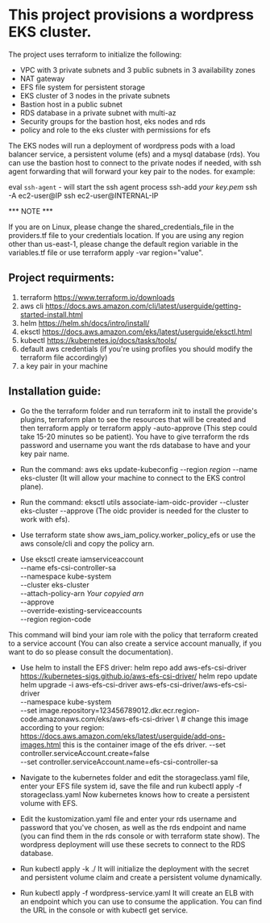 # This project provisions a wordpress EKS cluster.

The project uses terraform to initialize the following:

* VPC with 3 private subnets and 3 public subnets in 3 availability zones
* NAT gateway
* EFS file system for persistent storage 
* EKS cluster of 3 nodes in the private subnets
* Bastion host in a public subnet 
* RDS database in a private subnet with multi-az
* Security groups for the bastion host, eks nodes and rds
* policy and role to the eks cluster with permissions for efs

The EKS nodes will run a deployment of wordpress pods with a load balancer service, a persistent volume (efs) and a mysql database (rds).
You can use the bastion host to connect to the private nodes if needed, with ssh agent forwarding that will forward your key pair to the nodes.
for example:

eval `ssh-agent` - will start the ssh agent process
ssh-add *your key.pem*
ssh -A ec2-user@IP
ssh ec2-user@INTERNAL-IP

*** NOTE ***

If you are on Linux, please change the shared_credentials_file in the providers.tf file to your credentials location.
If you are using any region other than us-east-1, please change the default region variable in the variables.tf file or use terraform apply -var region="value".

## Project requirments:

1. terraform    https://www.terraform.io/downloads
2. aws cli      https://docs.aws.amazon.com/cli/latest/userguide/getting-started-install.html
3. helm         https://helm.sh/docs/intro/install/
4. eksctl       https://docs.aws.amazon.com/eks/latest/userguide/eksctl.html
5. kubectl      https://kubernetes.io/docs/tasks/tools/
6. default aws credentials (if you're using profiles you should modify the terraform file accordingly)
7. a key pair in your machine

## Installation guide:

* Go the the terraform folder and run terraform init to install the provide's plugins, terraform plan to see the resources that will be created and then terraform apply or terraform apply -auto-approve (This step could take 15-20 minutes so be patient). You have to give terraform the rds password and username you want the rds database to have and your key pair name.

* Run the command: aws eks update-kubeconfig --region *region* --name eks-cluster (It will allow your machine to connect to the EKS control plane).

* Run the command: eksctl utils associate-iam-oidc-provider --cluster eks-cluster --approve (The oidc provider is needed for the cluster to work with efs).

* Use terraform state show aws_iam_policy.worker_policy_efs or use the aws console/cli and copy the policy arn.

* Use eksctl create iamserviceaccount \
    --name efs-csi-controller-sa \
    --namespace kube-system \
    --cluster eks-cluster \
    --attach-policy-arn *Your copyied arn* \
    --approve \
    --override-existing-serviceaccounts \
    --region region-code

This command will bind your iam role with the policy that terraform created to a service account (You can also create a service account manually, if you want to do so please consult the documentation).

* Use helm to install the EFS driver:
helm repo add aws-efs-csi-driver https://kubernetes-sigs.github.io/aws-efs-csi-driver/
helm repo update
helm upgrade -i aws-efs-csi-driver aws-efs-csi-driver/aws-efs-csi-driver \
    --namespace kube-system \
    --set image.repository=123456789012.dkr.ecr.region-code.amazonaws.com/eks/aws-efs-csi-driver \ # change this image according to your region: https://docs.aws.amazon.com/eks/latest/userguide/add-ons-images.html this is the container image of the efs driver.
    --set controller.serviceAccount.create=false \
    --set controller.serviceAccount.name=efs-csi-controller-sa

* Navigate to the kubernetes folder and edit the storageclass.yaml file, enter your EFS file system id, save the file and run kubectl apply -f storageclass.yaml
Now kubernetes knows how to create a persistent volume with EFS.

* Edit the kustomization.yaml file and enter your rds username and password that you've chosen, as well as the rds endpoint and name (you can find them in the rds console or with terraform state show). The wordpress deployment will use these secrets to connect to the RDS database.

* Run kubectl apply -k ./
It will initialize the deployment with the secret and persistent volume claim and create a persistent volume dynamically.

* Run kubectl apply -f wordpress-service.yaml
It will create an ELB with an endpoint which you can use to consume the application.
You can find the URL in the console or with kubectl get service.
